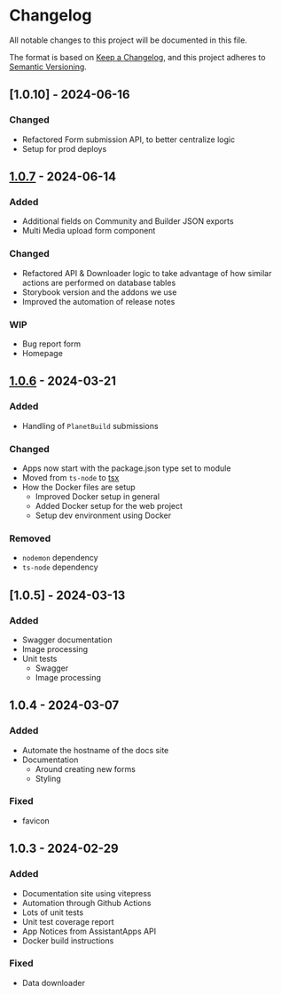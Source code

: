 # Changelog

All notable changes to this project will be documented in this file.

The format is based on [Keep a Changelog](https://keepachangelog.com/en/1.1.0/),
and this project adheres to [Semantic Versioning](https://semver.org/spec/v2.0.0.html).

## [1.0.10] - 2024-06-16

### Changed

- Refactored Form submission API, to better centralize logic
- Setup for prod deploys

## [1.0.7] - 2024-06-14

### Added

- Additional fields on Community and Builder JSON exports
- Multi Media upload form component

### Changed

- Refactored API & Downloader logic to take advantage of how similar actions are performed on database tables
- Storybook version and the addons we use
- Improved the automation of release notes

### WIP

- Bug report form
- Homepage

## [1.0.6] - 2024-03-21

### Added

- Handling of `PlanetBuild` submissions

### Changed

- Apps now start with the package.json type set to module
- Moved from `ts-node` to [tsx](https://www.npmjs.com/package/tsx)
- How the Docker files are setup
  - Improved Docker setup in general
  - Added Docker setup for the web project
  - Setup dev environment using Docker

### Removed

- `nodemon` dependency
- `ts-node` dependency

## [1.0.5] - 2024-03-13

### Added

- Swagger documentation
- Image processing
- Unit tests
  - Swagger
  - Image processing

## 1.0.4 - 2024-03-07

### Added

- Automate the hostname of the docs site
- Documentation
  - Around creating new forms
  - Styling

### Fixed

- favicon

## 1.0.3 - 2024-02-29

### Added

- Documentation site using vitepress
- Automation through Github Actions
- Lots of unit tests
- Unit test coverage report
- App Notices from AssistantApps API
- Docker build instructions

### Fixed

- Data downloader

<!-- Links used in the page -->

[1.0.7]: https://github.com/NMSUD/Form/compare/1.0.7...1.0.6
[1.0.6]: https://github.com/NMSUD/Form/releases/tag/1.0.6
